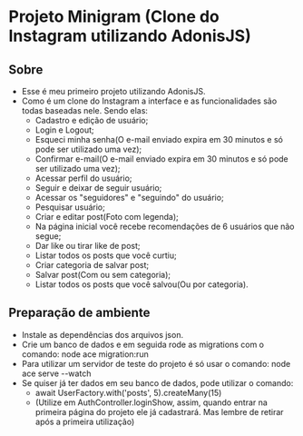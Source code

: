# Projeto Minigram (Clone do Instagram utilizando AdonisJS)

## Sobre

- Esse é meu primeiro projeto utilizando AdonisJS.
- Como é um clone do Instagram a interface e as funcionalidades são todas baseadas nele. Sendo elas:
    - Cadastro e edição de usuário;
    - Login e Logout;
    - Esqueci minha senha(O e-mail enviado expira em 30 minutos e só pode ser utilizado uma vez);
    - Confirmar e-mail(O e-mail enviado expira em 30 minutos e só pode ser utilizado uma vez);
    - Acessar perfil do usuário;
    - Seguir e deixar de seguir usuário;
    - Acessar os "seguidores" e "seguindo" do usuário;
    - Pesquisar usuário;
    - Criar e editar post(Foto com legenda);
    - Na página inicial você recebe recomendações de 6 usuários que não segue;
    - Dar like ou tirar like de post;
    - Listar todos os posts que você curtiu;
    - Criar categoria de salvar post;
    - Salvar post(Com ou sem categoria);
    - Listar todos os posts que você salvou(Ou por categoria).

## Preparação de ambiente

- Instale as dependências dos arquivos json.
- Crie um banco de dados e em seguida rode as migrations com o comando: node ace migration:run
- Para utilizar um servidor de teste do projeto é só usar o comando: node ace serve --watch
- Se quiser já ter dados em seu banco de dados, pode utilizar o comando: 
    - await UserFactory.with('posts', 5).createMany(15) 
    - (Utilize em AuthController.loginShow, assim, quando entrar na primeira página do projeto ele já cadastrará. Mas lembre de retirar após a primeira utilização)